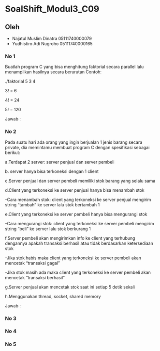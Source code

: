 # SoalShift_Modul3_C09

## Oleh
   * Najatul Muslim Dinatra	05111740000079
   * Yudhistiro Adi Nugroho	05111740000165

### No 1
Buatlah program C yang bisa menghitung faktorial secara parallel lalu menampilkan hasilnya secara berurutan
Contoh:

   ./faktorial 5 3 4
    
   3! = 6
   
   4! = 24
   
   5! = 120

Jawab :


### No 2
Pada suatu hari ada orang yang ingin berjualan 1 jenis barang secara private, dia memintamu membuat program C dengan spesifikasi sebagai berikut:
  
  a.Terdapat 2 server: server penjual dan server pembeli
  
  b. server hanya bisa terkoneksi dengan 1 client
  
  c.Server penjual dan server pembeli memiliki stok barang yang selalu sama
  
  d.Client yang terkoneksi ke server penjual hanya bisa menambah stok
  
   -Cara menambah stok: client yang terkoneksi ke server penjual mengirim string “tambah” ke server lalu stok bertambah 1
  
  e.Client yang terkoneksi ke server pembeli hanya bisa mengurangi stok
    
   -Cara mengurangi stok: client yang terkoneksi ke server pembeli mengirim string “beli” ke server lalu stok berkurang 1
  
  f.Server pembeli akan mengirimkan info ke client yang terhubung dengannya apakah transaksi berhasil atau tidak     berdasarkan ketersediaan stok
    
   -Jika stok habis maka client yang terkoneksi ke server pembeli akan mencetak “transaksi gagal”
   
   -Jika stok masih ada maka client yang terkoneksi ke server pembeli akan mencetak “transaksi berhasil”
  
  g.Server penjual akan mencetak stok saat ini setiap 5 detik sekali
  
  h.Menggunakan thread, socket, shared memory
  
Jawab :


### No 3


### No 4


### No 5
